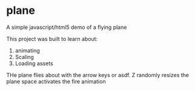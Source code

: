 # plane
A simple javascript/html5 demo of a flying plane

This project was built to learn about:
1. animating
2. Scaling
3. Loading assets

THe plane flies about with the arrow keys or asdf.
Z randomly resizes the plane
space activates the fire animation
